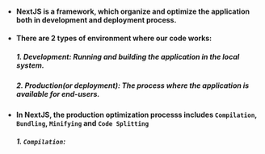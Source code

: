 - #### NextJS is a framework, which organize and optimize the application both in development and deployment process.
- #### There are 2 types of environment where our code works:
   ##### 1. Development: Running and building the application in the local system.
   ##### 2. Production(or deployment): The process where the application is available for end-users.
   
- #### In NextJS, the production optimization processs includes `Compilation`, `Bundling`, `Minifying` and `Code Splitting`
  ##### 1. `Compilation`: 


